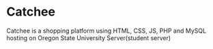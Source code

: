 # Catchee
Catchee is a shopping platform using HTML, CSS, JS, PHP and MySQL hosting on Oregon State University  Server(student server)
